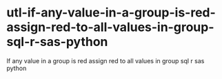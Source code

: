 # utl-if-any-value-in-a-group-is-red-assign-red-to-all-values-in-group-sql-r-sas-python
If any value in a group is red assign red to all values in group sql r sas python
